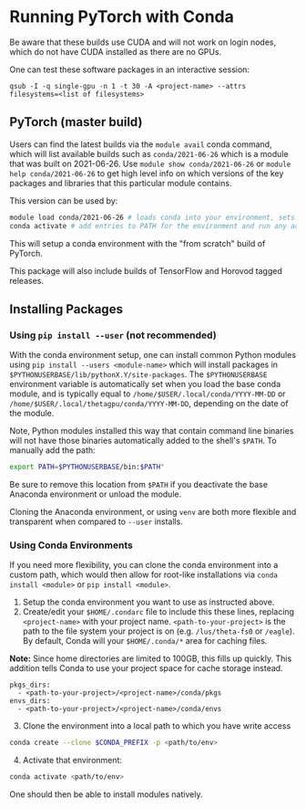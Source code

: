 # Running PyTorch with Conda
Be aware that these builds use CUDA and will not work on login nodes, which do not have CUDA installed as there are no GPUs.

One can test these software packages in an interactive session:
```
qsub -I -q single-gpu -n 1 -t 30 -A <project-name> --attrs filesystems=<list of filesystems>
```

## PyTorch (master build)

Users can find the latest builds via the `module avail` conda command, which will list available builds such as `conda/2021-06-26` which is a module that was built on 2021-06-26. Use `module show conda/2021-06-26` or `module help conda/2021-06-26` to get high level info on which versions of the key packages and libraries that this particular module contains. 

This version can be used by:
```bash
module load conda/2021-06-26 # loads conda into your environment, sets up appropriate CUDA libraries and environment variables
conda activate # add entries to PATH for the environment and run any activation scripts that the environment may contain
```

This will setup a conda environment with the "from scratch" build of PyTorch.

This package will also include builds of TensorFlow and Horovod tagged releases.

## Installing Packages
### Using `pip install --user` (not recommended)
With the conda environment setup, one can install common Python modules using `pip install --users <module-name>` which will install packages in `$PYTHONUSERBASE/lib/pythonX.Y/site-packages`. The `$PYTHONUSERBASE` environment variable is automatically set when you load the base conda module, and is typically equal to `/home/$USER/.local/conda/YYYY-MM-DD` or  `/home/$USER/.local/thetagpu/conda/YYYY-MM-DD`, depending on the date of the module. 

Note, Python modules installed this way that contain command line binaries will not have those binaries automatically added to the shell's `$PATH`. To manually add the path:
```bash
export PATH=$PYTHONUSERBASE/bin:$PATH"
```
Be sure to remove this location from `$PATH` if you deactivate the base Anaconda environment or unload the module. 

Cloning the Anaconda environment, or using `venv` are both more flexible and transparent when compared to `--user` installs. 

### Using Conda Environments
If you need more flexibility, you can clone the conda environment into a custom path, which would then allow for root-like installations via `conda install <module>` or `pip install <module>`.

1. Setup the conda environment you want to use as instructed above.
2. Create/edit your `$HOME/.condarc` file to include this these lines, replacing `<project-name>` with your project name. `<path-to-your-project>` is the path to the file system your project is on (e.g. `/lus/theta-fs0` or `/eagle`). By default, Conda will your `$HOME/.conda/*` area for caching files. 

**Note:** Since home directories are limited to 100GB, this fills up quickly. This addition tells Conda to use your project space for cache storage instead.

```
pkgs_dirs: 
  - <path-to-your-project>/<project-name>/conda/pkgs 
envs_dirs: 
  - <path-to-your-project>/<project-name>/conda/envs
```

3. Clone the environment into a local path to which you have write access
```bash
conda create --clone $CONDA_PREFIX -p <path/to/env>
```
4. Activate that environment:
```bash
conda activate <path/to/env>
```

One should then be able to install modules natively.
